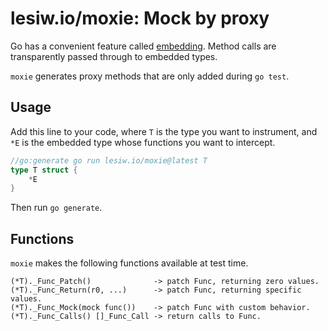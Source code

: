 # lesiw.io/moxie: Mock by proxy

Go has a convenient feature called [embedding][embedding]. Method calls are
transparently passed through to embedded types.

`moxie` generates proxy methods that are only added during `go test`.

## Usage

Add this line to your code, where `T` is the type you want to instrument, and
`*E` is the embedded type whose functions you want to intercept.

``` go
//go:generate go run lesiw.io/moxie@latest T
type T struct {
    *E
}
```

Then run `go generate`.

## Functions

`moxie` makes the following functions available at test time.

```
(*T)._Func_Patch()              -> patch Func, returning zero values.
(*T)._Func_Return(r0, ...)      -> patch Func, returning specific values.
(*T)._Func_Mock(mock func())    -> patch Func with custom behavior.
(*T)._Func_Calls() []_Func_Call -> return calls to Func.
```

[embedding]: https://go.dev/doc/effective_go#embedding
